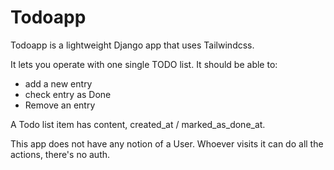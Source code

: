 # Todoapp

Todoapp is a lightweight Django app that uses Tailwindcss.

It lets you operate with one single TODO list.
It should be able to:
- add a new entry
- check entry as Done
- Remove an entry

A Todo list item has content, created_at / marked_as_done_at.

This app does not have any notion of a User. Whoever visits it can do all the actions, there's no auth.
